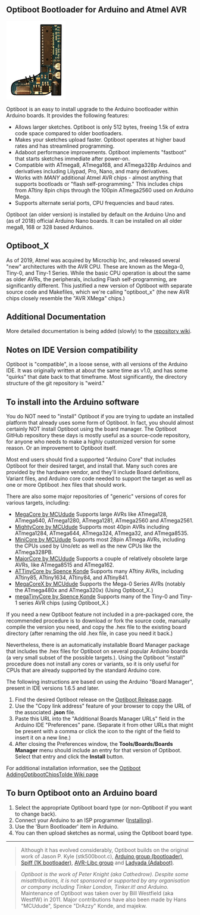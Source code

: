 ## Optiboot Bootloader for Arduino and Atmel AVR ##

![docs/optiboot.png](docs/optiboot.png)

Optiboot is an easy to install upgrade to the Arduino bootloader within Arduino boards. It provides the following features:

  * Allows larger sketches. Optiboot is only 512 bytes, freeing 1.5k of extra code space compared to older bootloaders.
  * Makes your sketches upload faster. Optiboot operates at higher baud rates and has streamlined programming.
  * Adaboot performance improvements. Optiboot implements "fastboot" that starts sketches immediate after power-on.
  * Compatible with ATmega8, ATmega168, and ATmega328p Arduinos and derivatives including Lilypad, Pro, Nano, and many derivatives.
  * Works with *MANY* additional Atmel AVR chips - almost anything that supports bootloads or "flash self-programming."  This includes chips from ATtiny 8pin chips through the 100pin ATmega2560 used on Arduino Mega.
  * Supports alternate serial ports, CPU frequencies and baud rates.

Optiboot (an older version) is installed by default on the Arduino Uno and (as of 2018) official Arduino Nano boards.  It can be installed on all older mega8, 168 or 328 based Arduinos.

## Optiboot_X
As of 2019, Atmel was acquired by Microchip Inc, and released several "new" architectures with the AVR CPU.  These are known as the Mega-0, Tiny-0, and Tiny-1 Series.  While the basic CPU operation is about the same as older AVRs, the peripherals, including Flash self-programming, are significantly different.  This justified a new version of Optiboot with separate source code and Makefiles, which we're calling "optiboot_x" (the new AVR chips closely resemble the "AVR XMega" chips.)

## Additional Documentation
More detailed documentation is being added (slowly) to the [repository wiki](https://github.com/Optiboot/optiboot/wiki).

## Notes on IDE Version compatibility
Optiboot is "compatible", in a loose sense, with all versions of the Arduino IDE.  It was originally written at about the same time as v1.0, and has some "quirks" that date back to that timeframe.  Most significantly, the directory structure of the git repository is "weird."

## To install into the Arduino software ##
You do NOT need to "install" Optiboot if you are trying to update an installed platform that already uses some form of Optiboot.  In fact, you should almost certainly NOT install Optiboot using the board manager.
The Optiboot GitHub repository these days is mostly useful as a source-code repository, for anyone who needs to make a highly customized version for some reason.  Or an improvement to Optiboot itself.

Most end users should find a supported "Arduino Core" that includes Optiboot for their desired target, and install that.  Many such cores are provided by the hardware vendor, and they'll include Board definitions, Variant files, and Arduino core code needed to support the target as well as one or more Optiboot .hex files that should work.

There are also some major repositories of "generic" versions of cores for various targets, including:

  * [MegaCore by MCUdude](https://github.com/MCUdude/MegaCore) Supports large AVRs like ATmega128, ATmega640, ATmega1280, ATmega1281, ATmega2560 and ATmega2561.
  * [MightyCore by MCUdude](https://github.com/MCUdude/MightyCore) Supports most 40pin AVRs including ATmega1284, ATmega644, ATmega324, ATmega32, and ATmega8535.
  * [MiniCore by MCUdude](https://github.com/MCUdude/MiniCore) Supports most 28pin ATmega AVRs, including the CPUs used by Uno/etc as well as the new CPUs like the ATmega328PB.
  * [MajorCore by MCUdude](https://github.com/MCUdude/MajorCore) Supports a couple of relatively obsolete large AVRs, like ATmega8515 and ATmega162.
  * [ATTinyCore by Spence Konde](https://github.com/SpenceKonde/ATTinyCore) Supports many ATtiny AVRs, including ATtiny85, ATtiny1634, ATtiny84, and ATtiny841.
  * [MegaCoreX by MCUdude](https://github.com/MCUdude/MegaCoreX) Supports the Mega-0 Series AVRs (notably the ATmega480x and ATmega320x) (Using Optiboot_X.)
  * [megaTinyCore by Spence Konde](https://github.com/SpenceKonde/megaTinyCore) Supports many of the Tiny-0 and Tiny-1 series AVR chips (using Optiboot_X.)


If you need a new Optiboot feature not included in a pre-packaged core, the recommended procedure is to download or fork the source code, manually compile the version you need, and copy the .hex file to the existing board directory (after renaming the old .hex file, in case you need it back.)

Nevertheless, there is an automatically installable Board Manager package that includes the .hex files for Optiboot on several popular Arduino boards (a very small subset of the possible targets.). Using the Optiboot "install" procedure does not install any cores or variants, so it is only useful for CPUs that are already supported by the standard Arduino core.

The following instructions are based on using the Arduino "Board Manager", present in IDE versions 1.6.5 and later.

  1. Find the desired Optiboot release on the [Optiboot Release page](https://github.com/Optiboot/optiboot/releases).
  2. Use the "Copy link address" feature of your browser to copy the URL of the associated **.json** file.
  3. Paste this URL into the "Additional Boards Manager URLs" field in the Arduino IDE "Preferences" pane. (Separate it from other URLs that might be present with a comma or click the icon to the right of the field to insert it on a new line.)
  4. After closing the Preferences window, the **Tools/Boards/Boards Manager** menu should include an entry for that version of Optiboot.  Select that entry and click the **Install** button.

For additional installation information, see the [Optiboot AddingOptibootChipsToIde Wiki page](https://github.com/Optiboot/optiboot/wiki/AddingOptibootChipsToIde)


<!---
  1. Download the latest using Git or the Zip download feature of GitHub.  If you download as a zip, also extract it.
  2. You will need to be using a recent version of the [Arduino environment](http://arduino.cc), version 18 or later.
  3. Create a 'hardware' directory inside your sketches folder.
  4. Copy the optiboot directory into the hardware directory.
  5. Restart the Arduino software. New boards will appear in the Tools>Board menu.
--->

## To burn Optiboot onto an Arduino board ##
  1. Select the appropriate Optiboot board type (or non-Optiboot if you want to change back).
  2. Connect your Arduino to an ISP programmer ([Installing](https://github.com/Optiboot/optiboot/wiki/InstallingOnChips)).
  3. Use the 'Burn Bootloader' item in Arduino.
  4. You can then upload sketches as normal, using the Optiboot board type.

----

> Although it has evolved considerably, Optiboot builds on the original work of Jason P. Kyle (stk500boot.c), [Arduino group (bootloader)](http://arduino.cc), [Spiff (1K bootloader)](http://spiffie.org/know/arduino_1k_bootloader/bootloader.shtml), [AVR-Libc group](http://nongnu.org/avr-libc) and [Ladyada (Adaboot)](http://www.ladyada.net/library/arduino/bootloader.html).

> _Optiboot is the work of Peter Knight (aka Cathedrow). Despite some misattributions, it is not sponsored or supported by any organisation or company including Tinker London, Tinker.it! and Arduino._  
> Maintenance of Optiboot was taken over by Bill Westfield (aka WestfW) in 2011.
> Major contributions have also been made by Hans "MCUdude", Spence "DrAzzy" Konde, and majekw.

